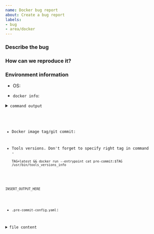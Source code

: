 ```yaml
---
name: Docker bug report
about: Create a bug report
labels:
- bug
- area/docker
---
```


<!--
Thank you for helping to improve pre-commit-terraform!

Please be sure to search for open issues before raising a new one. We use issues
for bug reports and feature requests. Please note, this template is for bugs
report, not feature requests.
-->

### Describe the bug

<!--
Please let us know what behavior you expected and how terraform-docs diverged
from that behavior.
-->


### How can we reproduce it?

<!--
Help us to reproduce your bug as succinctly and precisely as possible. Any and
all steps or script that triggers the issue are highly appreciated!

Do you have long logs to share? Please use collapsible sections, that can be created via:

<details><summary>SECTION_NAME</summary>

```bash
YOUR_LOG_HERE
```

</details>
-->


### Environment information

* OS:  

<!-- I.e.:
OS: Windows 10
OS: Win10 with Ubuntu 20.04 on WSL2
OS: MacOS
OS: Ubuntu 20.04
-->

* `docker info`:

<details><summary><code>command output</summary>

```bash
INSERT_OUTPUT_HERE
```

</details>

* Docker image tag/git commit:  

* Tools versions. Don't forget to specify right tag in command -  
  `TAG=latest && docker run --entrypoint cat pre-commit:$TAG /usr/bin/tools_versions_info`

```bash
INSERT_OUTPUT_HERE
```

* `.pre-commit-config.yaml`:

<details><summary>file content</summary>

```yaml
INSERT_FILE_CONTENT_HERE
```

</details>
